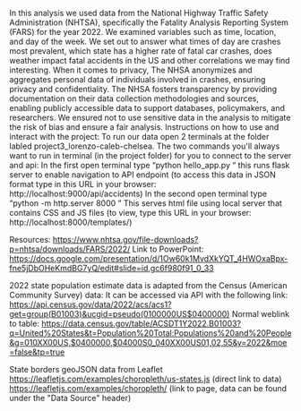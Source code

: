   In this analysis we used data from the National Highway Traffic Safety Administration (NHTSA), specifically the Fatality Analysis Reporting System (FARS) for the year 2022. We examined variables such as time, location, and day of the week. We set out to answer what times of day are crashes most prevalent, which state has a higher rate of fatal car crashes, does weather impact fatal accidents in the US and other correlations we may find interesting. 
  When it comes to privacy, The NHSA anonymizes and aggregates personal data of individuals involved in crashes, ensuring privacy and confidentiality. The NHSA fosters transparency by providing documentation on their data collection methodologies and sources, enabling publicly accessible data to support databases, policymakers, and researchers. We ensured not to use sensitive data in the analysis to mitigate the risk of bias and ensure a fair analysis.
  Instructions on how to use and interact with the project:
To run our data open 2 terminals at the folder labled project3_lorenzo-caleb-chelsea. The two commands you'll always want to run in terminal (in the project folder) for you to connect to the server and api:
  In the first open terminal type “python hello_app.py  “ this runs flask server to enable navigation to API endpoint (to access this data in JSON format type in this URL in your browser: http://localhost:9000/api/accidents)
  In the second open terminal type “python -m http.server 8000 ”  This serves html file using local server that contains CSS and JS files (to view, type this URL in your browser: http://localhost:8000/templates/)

Resources:
https://www.nhtsa.gov/file-downloads?p=nhtsa/downloads/FARS/2022/
Link to PowerPoint:
https://docs.google.com/presentation/d/1Ow60k1MvdXkYQT_4HWOxaBpx-fne5jDbOHeKmdBG7yQ/edit#slide=id.gc6f980f91_0_33

2022 state population estimate data is adapted from the Census (American Community Survey) data: 
  It can be accessed via API with the following link: https://api.census.gov/data/2022/acs/acs1?get=group(B01003)&ucgid=pseudo(0100000US$0400000) 
  Normal weblink to table: https://data.census.gov/table/ACSDT1Y2022.B01003?q=United%20States&t=Population%20Total:Populations%20and%20People&g=010XX00US,$0400000,$04000S0_040XX00US01,02,55&y=2022&moe=false&tp=true

State borders geoJSON data from Leaflet 
https://leafletjs.com/examples/choropleth/us-states.js (direct link to data)
https://leafletjs.com/examples/choropleth/ (link to page, data can be found under the "Data Source" header)
